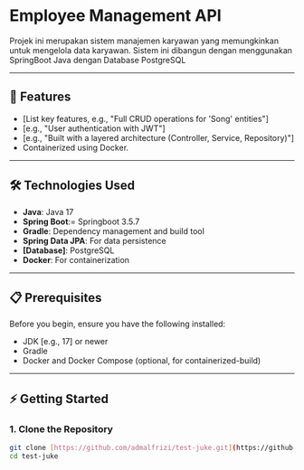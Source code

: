 # Employee Management API

Projek ini merupakan sistem manajemen karyawan yang memungkinkan untuk mengelola data karyawan.
Sistem ini dibangun dengan menggunakan SpringBoot Java dengan Database PostgreSQL

---

## 🚀 Features
* [List key features, e.g., "Full CRUD operations for 'Song' entities"]
* [e.g., "User authentication with JWT"]
* [e.g., "Built with a layered architecture (Controller, Service, Repository)"]
* Containerized using Docker.

---

## 🛠️ Technologies Used
* **Java**: Java 17
* **Spring Boot**:= Springboot 3.5.7
* **Gradle**: Dependency management and build tool
* **Spring Data JPA**: For data persistence
* **[Database]**: PostgreSQL
* **Docker**: For containerization

---

## 📋 Prerequisites
Before you begin, ensure you have the following installed:
* JDK [e.g., 17] or newer
* Gradle
* Docker and Docker Compose (optional, for containerized-build)

---

## ⚡ Getting Started

### 1. Clone the Repository

```bash
git clone [https://github.com/admalfrizi/test-juke.git](https://github.com/admalfrizi/test-juke.git)
cd test-juke
